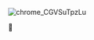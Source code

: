 ![chrome_CGVSuTpzLu](https://user-images.githubusercontent.com/74827598/171298840-fb51d191-e5aa-4011-954a-4a3ee15fe205.png)

👋


<!--
**Hittau/Hittau** is a ✨ _special_ ✨ repository because its `README.md` (this file) appears on your GitHub profile.

Here are some ideas to get you started:

- 🔭 I’m currently working on ...
- 🌱 I’m currently learning ...
- 👯 I’m looking to collaborate on ...
- 🤔 I’m looking for help with ...
- 💬 Ask me about ...
- 📫 How to reach me: ...
- 😄 Pronouns: ...
- ⚡ Fun fact: ...
-->
